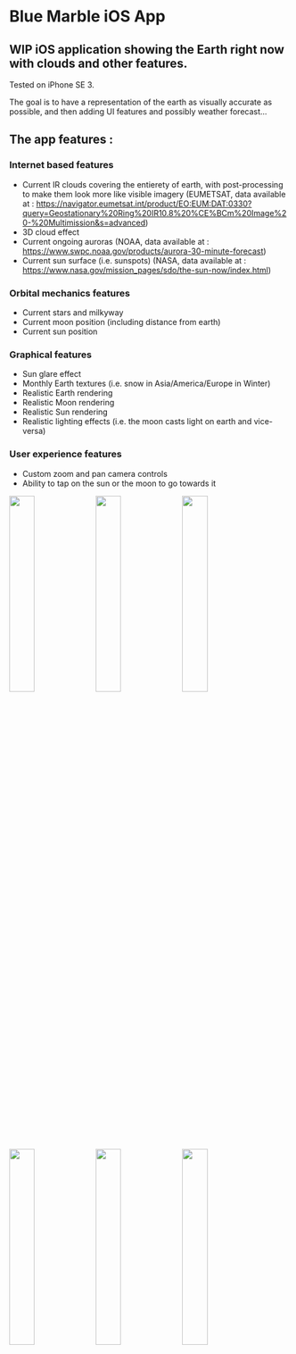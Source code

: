 # Blue Marble iOS App

## WIP iOS application showing the Earth right now with clouds and other features.

Tested on iPhone SE 3.

The goal is to have a representation of the earth as visually accurate as possible, and then adding UI features and possibly weather forecast...

## The app features :

### Internet based features
- Current IR clouds covering the entierety of earth, with post-processing to make them look more like visible imagery (EUMETSAT, data available at : https://navigator.eumetsat.int/product/EO:EUM:DAT:0330?query=Geostationary%20Ring%20IR10.8%20%CE%BCm%20Image%20-%20Multimission&s=advanced)
- 3D cloud effect
- Current ongoing auroras (NOAA, data available at : https://www.swpc.noaa.gov/products/aurora-30-minute-forecast)
- Current sun surface (i.e. sunspots) (NASA, data available at : https://www.nasa.gov/mission_pages/sdo/the-sun-now/index.html)

### Orbital mechanics features
- Current stars and milkyway
- Current moon position (including distance from earth)
- Current sun position

### Graphical features
- Sun glare effect
- Monthly Earth textures (i.e. snow in Asia/America/Europe in Winter)
- Realistic Earth rendering
- Realistic Moon rendering
- Realistic Sun rendering
- Realistic lighting effects (i.e. the moon casts light on earth and vice-versa)

### User experience features
- Custom zoom and pan camera controls
- Ability to tap on the sun or the moon to go towards it

<p float="left">
  <img src="https://i.imgur.com/JbweKXu.png" width=30% height=30%>
  <img src="https://i.imgur.com/RKSQ6lP.png" width=30% height=30%>
  <img src="https://i.imgur.com/zbpHLbL.png" width=30% height=30%>
  <img src="https://i.imgur.com/VHtroDt.png" width=30% height=30%>
  <img src="https://i.imgur.com/YQ2fWhw.png" width=30% height=30%>
  <img src="https://i.imgur.com/HoibaIr.png" width=30% height=30%>
</p>
